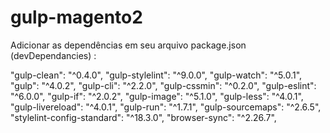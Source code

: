 # gulp-magento2

Adicionar as dependências em seu arquivo package.json (devDependancies) :

"gulp-clean": "^0.4.0",
"gulp-stylelint": "^9.0.0",
"gulp-watch": "^5.0.1",
"gulp": "^4.0.2",
"gulp-cli": "^2.2.0",
"gulp-cssmin": "^0.2.0",
"gulp-eslint": "^6.0.0",
"gulp-if": "^2.0.2",
"gulp-image": "^5.1.0",
"gulp-less": "^4.0.1",
"gulp-livereload": "^4.0.1",
"gulp-run": "^1.7.1",
"gulp-sourcemaps": "^2.6.5",
"stylelint-config-standard": "^18.3.0",
"browser-sync": "^2.26.7",
